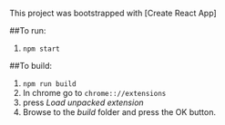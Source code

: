 This project was bootstrapped with [Create React App]

##To run: 
1. `npm start`

##To build:
1. `npm run build`
2. In chrome go to `chrome:://extensions`
3. press *Load unpacked extension*
4. Browse to the *build* folder and press the OK button.


